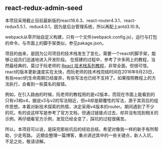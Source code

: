 ## react-redux-admin-seed

本项目采用截止目前最新版的react16.6.3、react-router4.3.1、react-redux5.5.1、redux4.0.1，因为是后台管理系统，所以再配上antd3.10.9。

webpack从零开始自定义构建，只有一个文件(webpack.config.js)，运行与打包的命令，与市面上的脚手架类似，参见pakage.json。

项目的由来，是因为公司项目的技术栈发生了变化，需要一个react的脚手架，能够让组员们迅速地进入开发阶段。
在搭建的过程中，参考了许多网上的教程，当然最经典的，莫过于阮老师的 [React 技术栈系列教程](http://www.ruanyifeng.com/blog/2016/09/react-technology-stack.html)，非常全面。但很可惜，react的版本更新速度实在太快，而阮老师的技术栈完结时间在2016年9月23日，有些react的生命周期已经废弃，有些写法也已经不支持了。如果按照教程上的方法执行，会看到一些莫名的报错。

例如，在引入路由的时候，阮老师的教程用的是v2版本，而现在市面上能看到的只有v3和v4，据说v3与v2的写法相近，但v4却是颠覆性的写法，源于其背后的组件思想。本着对新技术探索的热情，决定采用v4版本的router。期间遇到了不少的坑，有的说这样写是参考了官方文档，但通过链接点过去，却并没有找到相关的示例，再仔细看官方示例，发现已经全变了，踩坑的过程很痛苦。

所以，本项目可以说，是踩完那些坑后的经验总结，希望对像我一样的新手有所帮助，少走弯路。
近期会整理一篇博客，重点讲述其中的一些关键点，新人入坑，不足之处，敬请谅解。

